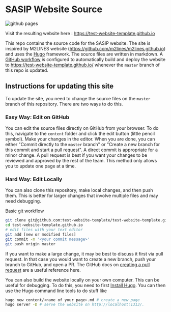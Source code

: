 # SASIP Website Source

![github pages](https://github.com/test-website-template/test-website-template.github.io/actions/workflows/build-and-deploy.yaml/badge.svg)


Visit the resulting website here : https://test-website-template.github.io

This repo contains the source code for the SASIP website.
The site is inspired by M2LINES website (https://github.com/m2lines/m2lines.github.io) and uses the [Hugo](https://gohugo.io/) framework.
The source files are written in markdown.
A [GitHub workflow](https://github.com/test-website-template/test-website-template.github.io/blob/master/.github/workflows/build-and-deploy.yaml) is configured to automatically build and deploy the website to <https://test-website-template.github.io/> whenever the `master` branch of this repo is updated.

## Instructions for updating this site

To update the site, you need to change the source files on the `master` branch of this repository.
There are two ways to do this.

### Easy Way: Edit on GitHub

You can edit the source files directly on GitHub from your browser.
To do this, navigate to the `content` folder and click the edit button (little pencil symbol).
Make your changes in the editor.
When you are done, you can either "Commit directly to the `master` branch" or "Create a new branch for this commit and start a pull request".
A direct commit is appropriate for a minor change.
A pull request is best if you want your changes to be reviewed and approved by the rest of the team.
This method only allows you to update one page at a time.

### Hard Way: Edit Locally

You can also clone this repository, make local changes, and then push them.
This is better for larger changes that involve multiple files and may need debugging.

Basic git workflow
```bash
git clone git@github.com:test-website-template/test-website-template.github.io.git
cd test-website-template.github.io
# edit files with your text editor
git add [new or modified files]
git commit -m '<your commit message>'
git push origin master
```

If you want to make a large change, it may be best to discuss it first via pull request.
In that case you would want to create a new branch, push your branch to GitHub, and open a PR.
The GitHub docs on [creating a pull request](https://docs.github.com/en/free-pro-team@latest/github/collaborating-with-issues-and-pull-requests/creating-a-pull-request) are a useful reference here.

You can also build the website locally on your own computer.
This can be useful for debugging.
To do this, you need to first [Install Hugo](https://gohugo.io/getting-started/quick-start/).
You can then use the Hugo command line tools to do stuff like
```bash
hugo new content/<name of your page>.md # create a new page
hugo server -D # serve the website on http://localhost:1313/.
```
